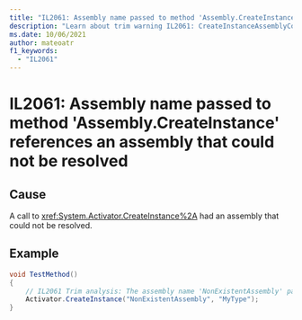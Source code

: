 ```yaml
---
title: "IL2061: Assembly name passed to method 'Assembly.CreateInstance' references an assembly which could not be resolved"
description: "Learn about trim warning IL2061: CreateInstanceAssemblyCouldNotBeResolved"
ms.date: 10/06/2021
author: mateoatr
f1_keywords:
  - "IL2061"
---
```

# IL2061: Assembly name passed to method 'Assembly.CreateInstance' references an assembly that could not be resolved

## Cause

A call to <xref:System.Activator.CreateInstance%2A> had an assembly that could not be resolved.

## Example

```csharp
void TestMethod()
{
    // IL2061 Trim analysis: The assembly name 'NonExistentAssembly' passed to method 'System.Activator.CreateInstance(string, string)' references assembly which is not available.
    Activator.CreateInstance("NonExistentAssembly", "MyType");
}
```
